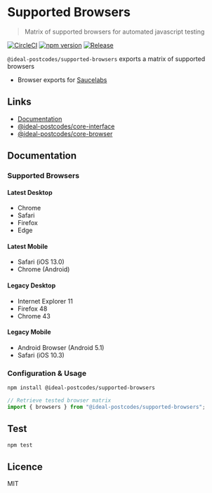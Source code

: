 # Supported Browsers

> Matrix of supported browsers for automated javascript testing

[![CircleCI](https://circleci.com/gh/ideal-postcodes/supported-browsers.svg?style=svg)](https://circleci.com/gh/ideal-postcodes/supported-browsers)
[![npm version](https://badge.fury.io/js/%40ideal-postcodes%2Fsupported-browsers.svg)](https://badge.fury.io/js/%40ideal-postcodes%2Fsupported-browsers)
[![Release](https://github.com/ideal-postcodes/supported-browsers/workflows/npm%20Release/badge.svg)](https://github.com/ideal-postcodes/supported-browsers/actions)

`@ideal-postcodes/supported-browsers` exports a matrix of supported browsers

- Browser exports for [Saucelabs](https://saucelabs.com)

## Links

- [Documentation](https://supported-browsers.ideal-postcodes.dev)
- [@ideal-postcodes/core-interface](https://github.com/ideal-postcodes/core-interface)
- [@ideal-postcodes/core-browser](https://github.com/ideal-postcodes/core-browser)

## Documentation

### Supported Browsers

#### Latest Desktop

- Chrome
- Safari
- Firefox
- Edge

#### Latest Mobile

- Safari (iOS 13.0)
- Chrome (Android)

#### Legacy Desktop

- Internet Explorer 11
- Firefox 48
- Chrome 43

#### Legacy Mobile

- Android Browser (Android 5.1)
- Safari (iOS 10.3)

### Configuration & Usage

```bash
npm install @ideal-postcodes/supported-browsers
```

```javascript
// Retrieve tested browser matrix
import { browsers } from "@ideal-postcodes/supported-browsers";
```

## Test

```bash
npm test
```

## Licence

MIT
